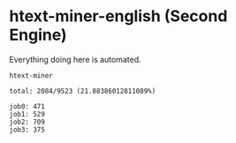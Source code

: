 # htext-miner-english (Second Engine)

Everything doing here is automated.

```
htext-miner

total: 2084/9523 (21.88386012811089%)

job0: 471
job1: 529
job2: 709
job3: 375
```